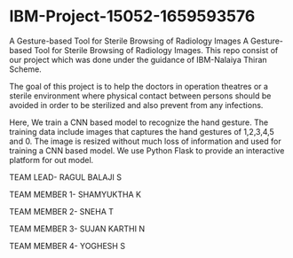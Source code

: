 # IBM-Project-15052-1659593576
A Gesture-based Tool for Sterile Browsing of Radiology Images
A Gesture-based Tool for Sterile Browsing of Radiology Images. This repo consist of our project which was done under the guidance of IBM-Nalaiya Thiran Scheme.

The goal of this project is to help the doctors in operation theatres or a sterile environment where physical contact between persons should be avoided in order to be sterilized and also prevent from any infections.

Here, We train a CNN based model to recognize the hand gesture. The training data include images that captures the hand gestures of 1,2,3,4,5 and 0. The image is resized without much loss of information and used for training a CNN based model. 
We use Python Flask to provide an interactive platform for out model.

TEAM LEAD- RAGUL BALAJI S

TEAM MEMBER 1- SHAMYUKTHA K

TEAM MEMBER 2- SNEHA T

TEAM MEMBER 3- SUJAN KARTHI N

TEAM MEMBER 4- YOGHESH S
